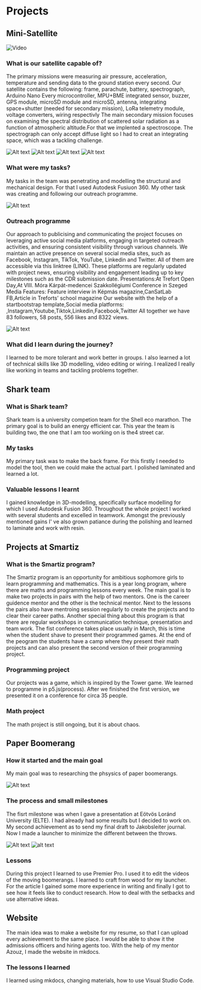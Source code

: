 # Projects 


## Mini-Satellite

![Video](images\gif2.gif)

### What is our satellite capable of?
The primary missions were measuring air pressure, acceleration, temperature and sending data to the ground station every second.
Our satellite contains the following: frame, parachute, battery, spectrograph, Arduino Nano Every microcontroller, MPU+BME integrated sensor, buzzer, GPS module, microSD module and microSD, antenna, integrating space+shutter (needed for secondary mission), LoRa telemetry module, voltage converters, wiring respectivly
The main secondary mission focuses on examining the spectral distribution of scattered solar radiation as a function of atmospheric altitude.For that we implented a spectroscope. The spectrograph can only accept diffuse light so I had to creat an integrating space, which was a tackling challenge.

![Alt text](images\parachute.jpg)
![Alt text](images\groundstationbe.jpg)
![Alt text](images\groundstation.jpg)
![Alt text](images\külsőváz.jpg)

### What were my tasks?
My tasks in the team was penetrating and modelling the structural and mechanical design. For that I used Autodesk Fusiuon 360. My other task was creating and following our outreach programme.

![Alt text](images\3D.jpg)

### Outreach programme
Our approach to publicising and communicating the project focuses on leveraging active social media platforms, engaging in targeted outreach activities, and ensuring consistent visibility through various channels.
We maintain an active presence on several social media sites, such as Facebook, Instagram, TikTok, YouTube, Linkedin and Twitter. All of them are accessible via this linktree (LINK). These platforms are regularly updated with project news, ensuring visibility and engagement leading up to key milestones such as the CDR submission date.
Presentations:At Trefort Open Day,At VIII. Móra Kárpát-medencei Szakkollégiumi Conference in Szeged
Media Features: Feature interview in Képmás magazine,CanSatLab FB,Article in Treforts’ school magazine
Our website with the help of a startbootstrap template,Social media platforms: ,Instagram,Youtube,Tiktok,Linkedin,Facebook,Twitter
All together we have 83 followers, 58 posts, 556 likes and 8322 views.

![Alt text](images\Rakétával.jpg)

### What did I learn during the journey?

I learned to be more tolerant and work better in groups. I also learned a lot of technical skills like 3D modelling, video editing or wiring. I realized I really like working in teams and tackling problems together.


## Shark team

### What is Shark team?

Shark team is a university competion team for the Shell eco marathon. The primary goal is to build an energy efficient car. This year the team is building two, the one that I am too working on is the4 street car.    

### My tasks 

 My primary task was to make the back frame. For this firstly I needed to model the tool, then we could make the actual part. I polished  laminated and learned a lot.

### Valuable lessons I learnt

I gained knowledge in 3D-modelling, specifically surface modelling for which I used Autodesk Fusion 360. Throughout the whole project I worked with several students and excelled in teamwork. Amongst the previously mentioned gains I' ve also grown patiance during the polishing and learned to laminate and work with resin. 

## Projects at Smartiz 

### What is the Smartiz program?

The Smartiz program is an opportunity for ambitious sophomore girls to learn programming and mathematics. This is a year long program, where there are maths and programming lessons every week. The main goal is to make two projects in pairs with the help of two mentors. One  is the career guidence mentor and the other is the technical mentor. Next to the lessons the pairs also have mentroing session regularly to create the projects and to clear their career paths. Another special thing about this program is that there are regular workshops in communication technique, presentation and  team work. The fist conference takes place usually in March, this is time when the student shave to present their programmed games. At the end of the peogram the students have a camp where they present their math projects and can also present the second version of their programming project.

### Programming project

Our projects was a game, which is inspired by the Tower game. We learned to programme in p5.js(process). After we finished the first version, we presented it on a conference for circa 35 people.

### Math project
 
The math project is still ongoing, but it is about chaos. 

## Paper Boomerang 

### How it started and the main goal

 My main goal was to researching the phsysics of paper boomerangs.

![Alt text](images\sokbumeráng.jpg)

### The process and small milestones
The fisrt milestone was when I gave a presentation at Eötvös Loránd University (ELTE). I had already had some results but I decided to work on. My second achievement as to send my final draft to Jakobsleiter journal. Now I made a launcher to minimize the different between the throws. 

![Alt text](images\bumeranglauncher.jpg)
![alt text](images\bumival.jpg)

### Lessons

 During this project I learned to use Premier Pro. I used it to edit the videos of the moving boomerangs. I learned to craft from wood for my launcher. For the article I gained some more experience in writing and finally I got to see how it feels like to conduct research. How to deal with the setbacks and use alternative ideas. 


## Website

The main idea was to make a website for my resume, so that I can upload every achievement to the same place. I would be able to show it the admissions officers and hiring agents too. With the help of my mentor Azouz, I made the website in mkdocs.

### The lessons I learned 

I learned using mkdocs, changing materials, how to use Visual Studio Code.